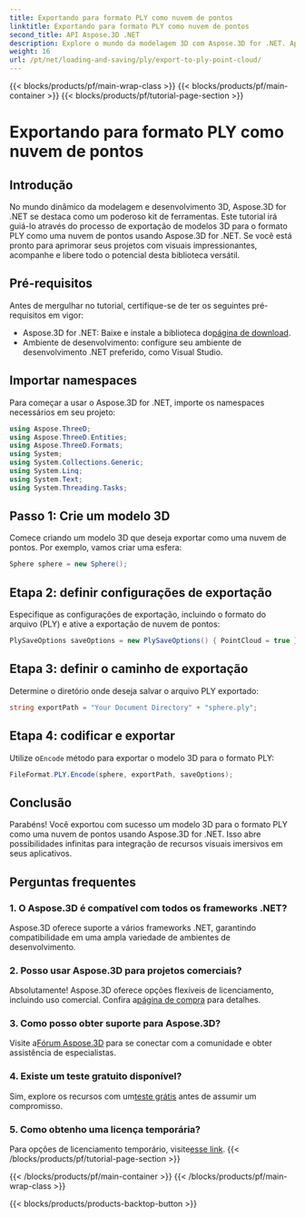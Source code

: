```yaml
---
title: Exportando para formato PLY como nuvem de pontos
linktitle: Exportando para formato PLY como nuvem de pontos
second_title: API Aspose.3D .NET
description: Explore o mundo da modelagem 3D com Aspose.3D for .NET. Aprenda a exportar modelos para o formato PLY sem esforço. Eleve seus projetos com visuais impressionantes.
weight: 16
url: /pt/net/loading-and-saving/ply/export-to-ply-point-cloud/
---
```


{{< blocks/products/pf/main-wrap-class >}}
{{< blocks/products/pf/main-container >}}
{{< blocks/products/pf/tutorial-page-section >}}

# Exportando para formato PLY como nuvem de pontos

## Introdução
No mundo dinâmico da modelagem e desenvolvimento 3D, Aspose.3D for .NET se destaca como um poderoso kit de ferramentas. Este tutorial irá guiá-lo através do processo de exportação de modelos 3D para o formato PLY como uma nuvem de pontos usando Aspose.3D for .NET. Se você está pronto para aprimorar seus projetos com visuais impressionantes, acompanhe e libere todo o potencial desta biblioteca versátil.
## Pré-requisitos
Antes de mergulhar no tutorial, certifique-se de ter os seguintes pré-requisitos em vigor:
-  Aspose.3D for .NET: Baixe e instale a biblioteca do[página de download](https://releases.aspose.com/3d/net/).
- Ambiente de desenvolvimento: configure seu ambiente de desenvolvimento .NET preferido, como Visual Studio.
## Importar namespaces
Para começar a usar o Aspose.3D for .NET, importe os namespaces necessários em seu projeto:
```csharp
using Aspose.ThreeD;
using Aspose.ThreeD.Entities;
using Aspose.ThreeD.Formats;
using System;
using System.Collections.Generic;
using System.Linq;
using System.Text;
using System.Threading.Tasks;
```
## Passo 1: Crie um modelo 3D
Comece criando um modelo 3D que deseja exportar como uma nuvem de pontos. Por exemplo, vamos criar uma esfera:
```csharp
Sphere sphere = new Sphere();
```
## Etapa 2: definir configurações de exportação
Especifique as configurações de exportação, incluindo o formato do arquivo (PLY) e ative a exportação de nuvem de pontos:
```csharp
PlySaveOptions saveOptions = new PlySaveOptions() { PointCloud = true };
```
## Etapa 3: definir o caminho de exportação
Determine o diretório onde deseja salvar o arquivo PLY exportado:
```csharp
string exportPath = "Your Document Directory" + "sphere.ply";
```
## Etapa 4: codificar e exportar
 Utilize o`Encode` método para exportar o modelo 3D para o formato PLY:
```csharp
FileFormat.PLY.Encode(sphere, exportPath, saveOptions);
```
## Conclusão
Parabéns! Você exportou com sucesso um modelo 3D para o formato PLY como uma nuvem de pontos usando Aspose.3D for .NET. Isso abre possibilidades infinitas para integração de recursos visuais imersivos em seus aplicativos.

## Perguntas frequentes
### 1. O Aspose.3D é compatível com todos os frameworks .NET?
Aspose.3D oferece suporte a vários frameworks .NET, garantindo compatibilidade em uma ampla variedade de ambientes de desenvolvimento.
### 2. Posso usar Aspose.3D para projetos comerciais?
 Absolutamente! Aspose.3D oferece opções flexíveis de licenciamento, incluindo uso comercial. Confira a[página de compra](https://purchase.aspose.com/buy) para detalhes.
### 3. Como posso obter suporte para Aspose.3D?
 Visite a[Fórum Aspose.3D](https://forum.aspose.com/c/3d/18) para se conectar com a comunidade e obter assistência de especialistas.
### 4. Existe um teste gratuito disponível?
 Sim, explore os recursos com um[teste grátis](https://releases.aspose.com/) antes de assumir um compromisso.
### 5. Como obtenho uma licença temporária?
 Para opções de licenciamento temporário, visite[esse link](https://purchase.aspose.com/temporary-license/).
{{< /blocks/products/pf/tutorial-page-section >}}

{{< /blocks/products/pf/main-container >}}
{{< /blocks/products/pf/main-wrap-class >}}

{{< blocks/products/products-backtop-button >}}
